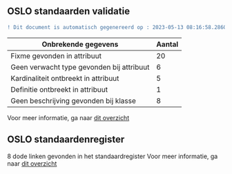 ## OSLO standaarden validatie
```diff
! Dit document is automatisch gegenereerd op : 2023-05-13 08:16:58.286093
```

| Onbrekende gegevens               | Aantal  |
| ----------------------------              | --------------------------  |
| Fixme gevonden in attribuut               | 20  |
| Geen verwacht type gevonden bij attribuut | 6  |
| Kardinaliteit ontbreekt in attribuut      | 5  |
| Definitie ontbreekt in attribuut          | 1  |
| Geen beschrijving gevonden bij klasse     | 8  |

Voor meer informatie, ga naar [dit overzicht](output/controle_applicatieprofiel.md)

## OSLO standaardenregister

8 dode linken gevonden in het standaardregister
Voor meer informatie, ga naar [dit overzicht](output/dead_links.md)